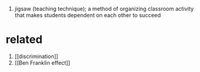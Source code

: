 1. jigsaw (teaching technique); a method of organizing classroom activity that makes students dependent on each other to succeed

# related
1. [[discrimination]]
2. [[Ben Franklin effect]]